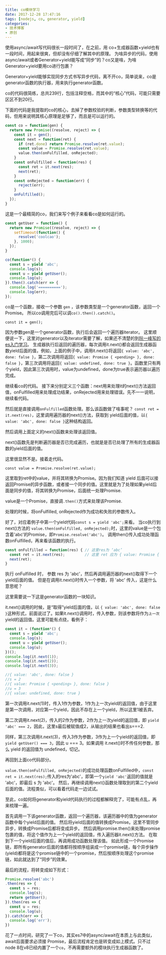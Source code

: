 ```yaml
---
title: co模块学习
date: 2017-12-28 17:47:16
tags: [nodejs, co, generator, yield]
categories:
- 技术博客
- 原创
---
```


使用async/await写代码很长一段时间了，在之前，用 co+生成器函数+yield也有一段时间，用起来很爽，但却没有仔细了解其中的原理。
为啥异步的代码，使用async/await或者Generator+yield能写成“同步”的？co又是啥，为啥Generator+yield要用co进行包裹？

<!-- more -->

Generator+yield能够实现同步方式书写异步代码，离不开co，简单说来，co是generator函数的执行器，用来执行generator函数。

co的代码很简练，总共239行，包括注释空格，而其中的“核心”代码，可能只需要区区不到20行。

下面的代码是我提取的co的核心，去掉了参数校验的判断，参数类型转换等的代码，但用来说明其核心原理是足够了，而且是可以运行的。

```js
const co = function(gen) {
  return new Promise((resolve, reject) => {
    const it = gen();
    const next = function(ret) {
      if (ret.done) return Promise.resolve(ret.value);
      const value = Promise.resolve(ret.value);
      value.then(onFulfilled, onRejected);
    }
    const onFulfilled = function(res) {
      const ret = it.next(res);
      next(ret);
    }
    const onRejected = function(err) {
      reject(err);
    }
    onFulfilled();
  });
}
```

这是一个最精简的co，我们来写个例子来看看co是如何运行的。

```js
const getUser = function() {
  return new Promise((resolve, reject) => {
    setTimeout(function() {
      resolve('coolcao');
    }, 1000);
  });
}

co(function*() {
  const s = yield 'abc';
  console.log(s);
  const u = yield getUser();
  console.log(u);
}).then().catch(err => {
  console.log('==========');
  console.log(err);
});
```

co是一个函数，接收一个参数 `gen` ，该参数类型是一个generator函数，返回一个Promise。
所以co调用完后可以调`co().then().catch()`。

`const it = gen();`

因为参数gen是一个generator函数，执行后会返回一个遍历器iterator。
这里顺便说一下，这里对generator以及iterator需要了解，如果还不清楚的到[阮一峰写的es入门学习](http://es6.ruanyifeng.com/)。
生成器执行后返回的遍历器，每次调用it.next()都会返回生成器函数yield后面的值，例如，上面的例子中，调用it.next()将返回`{ value: 'abc', done: false }`，第二次调用将返回`{ value: Promise { <pending> }, done: false }`，第三次调用将返回`{ value: undefined, done: true }`。函数里只有两个yield，因此第三次调用时，value为undefined，done为true表示遍历器以遍历完成。

继续看co的代码。
接下来分别定义三个函数：next用来处理it的next()方法返回值，onFulfilled用来处理成功结果，onRejected用来处理错误。先不一一说明，继续看代码。

然后就是直接调用`onFulfilled`函数处理。那么该函数做了啥事呢？
`const ret = it.next(res)`，这里调用遍历器的next()方法，获取到 yield后面的值，以`{ value: 'abc', done: false }`这种结构返回。

然后调用上面定义的next()函数来处理该返回值。

next()函数先是判断遍历器是否已完成遍历，也就是是否已处理了所有的生成器函数的yield后面的值。

这里很显然不是。接着走代码。

`const value = Promise.resolve(ret.value);`

这里取到ret中的value，并将其转换为Promise。因为我们知道 yield 后面可以接返回Promise的异步函数，或者接一个同步的值。这里就是为了处理如果yield后面是同步的值，将其转换为Promise，后面统一处理Promise.

value是一个Promise，直接调`.then()`方式来处理该Promise.

处理的时候，将onFulfilled, onRejected作为成功和失败的参数传入。

好了，对应着例子中第一个yield代码`const s = yield 'abc';`来看。
当co执行到next()方法的 `value.then(onFulfilled, onRejected);`时，这里的value是一个包含着'abc'的Promise，即`Promise.resolve('abc')`。
调用then()传入成功处理函数onFulfilled，再来看该函数的执行。

```js
const onFulfilled = function(res) { // 这里res为 ‘abc’
  const ret = it.next(res);         // 这里 ret 应为 { value: Promise { <pending> }, done: false }
  next(ret);
}
```
执行 onFulfilled 时， 参数 res 为 'abc'，然后再调用遍历器的next()取得下一个yield后面的值。
但是在调用it.next()时传入一个参数，将 'abc' 传入，这是什么意思呢？

这里需要说一下这是generator函数的一块知识。

it.next()调用的时候，是“取得”yield后面的值，以 `{ value: 'abc', done: false }`这种形式，前面说过了。如果it.next()调用时，传入参数，则该参数将作为`上一次`yield的返回值。这里可能有点绕，看例子：

```js
const it = (function*() {
  const s = yield 'abc';
  console.log(s);
  const u = yield getUser();
  console.log(u);
})();
console.log(it.next(1));
console.log(it.next(2));
console.log(it.next(3));

//{ value: 'abc', done: false }
//s = 2
//{ value: Promise { <pending> }, done: false }
//u = 3
//{ value: undefined, done: true }
```
第一次调用it.next(1)时，传入1作为参数，1作为上一次yield的返回值，由于这里是第一次调用，对应第一个yield，因此不存在上一个yield，所以这里1被丢弃。

第二次调用it.next(2)，传入的2作为参数，2作为上一次yield的返回值，即 `yield 'abc' === 2`，因此，这里s最后被赋值成2，从输出的结果也看出s===2.

同样，第三次调用it.next(3)，传入3作为参数，3作为上一个yield的返回值，即 `yield getUser() === 3`，因此 u === 3。如果调用 it.next()时不传任何参数，那么 yield 的返回值为 undefined，切记。

再回到上面co代码部分。

`value.then(onFulfilled, onRejected)`的成功处理函数onFulfilled中，`const ret = it.next(res);`传入的res为'abc'，即第一个`yield 'abc'`返回的值就是 'abc'，即最后 s 为 'abc'。
然后，再继续调用next()函数处理取到的第二个yield后面的值。流程类似，可以看着代码走一边试试。

至此，co如何将generator和yield代码执行的过程都解释完了，可能有点乱，再来梳理一遍。

首先调用一下该generator函数，返回一个遍历器，该遍历器中的值为generator函数中每个yield后面的值。
然后将yield后面的值转换成Promise。这里不管同步异步，转换成Promise后都将变成异步。
然后调用promise.then()来处理promise包裹的值，将这个值作为上一个yield的返回值，传入遍历器it.next()方法。
在取到下一个yield后面的值后，再调用成功函数处理该值。
如此形成一个Promise链，即所有generator后面的值都将按顺序组装成一个promise链，每个异步操作(yield)都将是这个promise链中的一个promise，然后按顺序处理这个promise链，如此就达到了“同步”的效果。

最后的流程，将转变成如下形式：
```js
Promise.resolve('abc')
.then(res => {
  const s = res;
  console.log(s);
  return getUser();
}).then(res => {
  const u = res;
  console.log(u);
}).catch(err => {
  console.log('err');
})
```

花了一点时间，研究了一下co，其实es7中的async/await在本质上与此类似，await后面要求必须接 Promise，最后流程肯定也是转变成如上模式。只不过node 8在v8已经内置了一个`co`，不再需要额外的模块执行生成器函数了。
